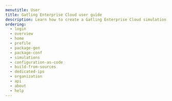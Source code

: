 ```yaml
---
menutitle: User
title: Gatling Enterprise Cloud user guide
description: Learn how to create a Gatling Enterprise Cloud simulation, run it, and analyze the results.
ordering:
  - login
  - overview
  - home
  - profile
  - package-gen
  - package-conf
  - simulations
  - configuration-as-code
  - build-from-sources
  - dedicated-ips
  - organization
  - api
  - about
  - help
---
```

